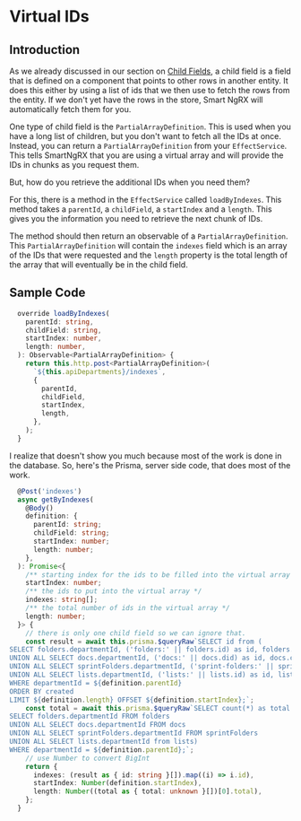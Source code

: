 # Virtual IDs

## Introduction

As we already discussed in our section on [Child Fields](/using-smart-ng-rx/crud-support/child-fields), a child field is a field that is defined on a component that points to other rows in another entity. It does this either by using a list of ids that we then use to fetch the rows from the entity. If we don't yet have the rows in the store, Smart NgRX will automatically fetch them for you.

One type of child field is the `PartialArrayDefinition`. This is used when you have a long list of children, but you don't want to fetch all the IDs at once. Instead, you can return a `PartialArrayDefinition` from your `EffectService`. This tells SmartNgRX that you are using a virtual array and will provide the IDs in chunks as you request them.

But, how do you retrieve the additional IDs when you need them?

For this, there is a method in the `EffectService` called `loadByIndexes`. This method takes a `parentId`, a `childField`, a `startIndex` and a `length`. This gives you the information you need to retrieve the next chunk of IDs.

The method should then return an observable of a `PartialArrayDefinition`. This `PartialArrayDefinition` will contain the `indexes` field which is an array of the IDs that were requested and the `length` property is the total length of the array that will eventually be in the child field.

## Sample Code

```typescript
  override loadByIndexes(
    parentId: string,
    childField: string,
    startIndex: number,
    length: number,
  ): Observable<PartialArrayDefinition> {
    return this.http.post<PartialArrayDefinition>(
      `${this.apiDepartments}/indexes`,
      {
        parentId,
        childField,
        startIndex,
        length,
      },
    );
  }
```

I realize that doesn't show you much because most of the work is done in the database. So, here's the Prisma, server side code, that does most of the work.

```typescript
  @Post('indexes')
  async getByIndexes(
    @Body()
    definition: {
      parentId: string;
      childField: string;
      startIndex: number;
      length: number;
    },
  ): Promise<{
    /** starting index for the ids to be filled into the virtual array */
    startIndex: number;
    /** the ids to put into the virtual array */
    indexes: string[];
    /** the total number of ids in the virtual array */
    length: number;
  }> {
    // there is only one child field so we can ignore that.
    const result = await this.prisma.$queryRaw`SELECT id from (
SELECT folders.departmentId, ('folders:' || folders.id) as id, folders.created FROM folders
UNION ALL SELECT docs.departmentId, ('docs:' || docs.did) as id, docs.created FROM docs
UNION ALL SELECT sprintFolders.departmentId, ('sprint-folders:' || sprintFolders.id) as id, sprintFolders.created FROM sprintFolders
UNION ALL SELECT lists.departmentId, ('lists:' || lists.id) as id, lists.created from lists)
WHERE departmentId = ${definition.parentId}
ORDER BY created
LIMIT ${definition.length} OFFSET ${definition.startIndex};`;
    const total = await this.prisma.$queryRaw`SELECT count(*) as total from (
SELECT folders.departmentId FROM folders
UNION ALL SELECT docs.departmentId FROM docs
UNION ALL SELECT sprintFolders.departmentId FROM sprintFolders
UNION ALL SELECT lists.departmentId from lists)
WHERE departmentId = ${definition.parentId};`;
    // use Number to convert BigInt
    return {
      indexes: (result as { id: string }[]).map((i) => i.id),
      startIndex: Number(definition.startIndex),
      length: Number((total as { total: unknown }[])[0].total),
    };
  }
```
